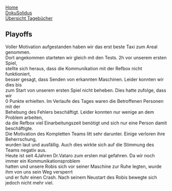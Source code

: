 [Home](home)  
[DokuSolidus](DokuSolidus)  
[Übersicht Tagebücher](TagebuecherFL)


## Playoffs ###

Voller Motivation aufgestanden haben wir das erst beste Taxi zum Areal genommen.  
Dort angekommen starteten wir gleich mit den Tests. 2h vor unserem ersten Spiel,  
stellte sich heraus, dass die Kommunikation mit der Refbox nicht funktioniert,   
besser gesagt, dass Senden von erkannten Maschinen. Leider konnten wir dies bis   
zum Start von unserem ersten Spiel nicht beheben. Dies hatte zufolge, dass wir   
0 Punkte erhielten. Im Verlaufe des Tages waren die Betroffenen Personen mit der   
Behebung des Fehlers beschäftigt. Leider konnten nur wenige an dem Problem arbeiten,  
da die Refbox viel Einarbeitungszeit benötigt und sich nur eine Person damit beschäftigte.  
Die Motivation des Kompletten Teams litt sehr darunter. Einige verloren ihre Beherrschung,  
wurden laut und ausfällig. Auch dies wirkte sich auf die Stimmung des Teams negativ aus.  
Heute ist seit 4Jahren Dr.Vataro zum ersten mal gefahren. Da wir noch immer ein Kommunikationsproblem  
hatten und unsere Robis sich vor seiner Maschine zur Ruhe legten, wurde ihm von uns sein Weg versperrt  
und er fuhr einen Crash. Nach seinem Neustart des Robis bewegte sich jedoch nicht mehr viel.  
